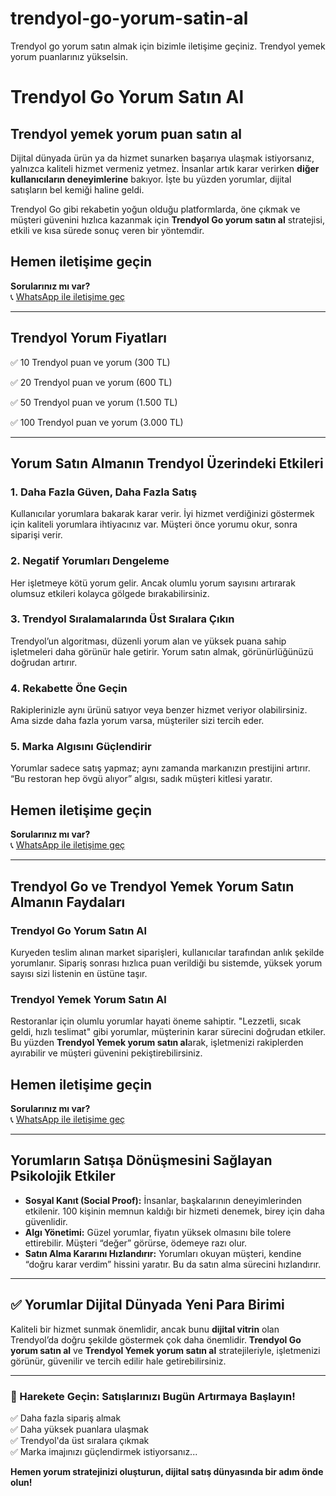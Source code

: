# trendyol-go-yorum-satin-al
Trendyol go yorum satın almak için bizimle iletişime geçiniz. Trendyol yemek yorum puanlarınız yükselsin.


# Trendyol Go Yorum Satın Al

## Trendyol yemek yorum puan satın al

Dijital dünyada ürün ya da hizmet sunarken başarıya ulaşmak istiyorsanız, yalnızca kaliteli hizmet vermeniz yetmez. İnsanlar artık karar verirken **diğer kullanıcıların deneyimlerine** bakıyor. İşte bu yüzden yorumlar, dijital satışların bel kemiği haline geldi.

Trendyol Go gibi rekabetin yoğun olduğu platformlarda, öne çıkmak ve müşteri güvenini hızlıca kazanmak için **Trendyol Go yorum satın al** stratejisi, etkili ve kısa sürede sonuç veren bir yöntemdir.

## Hemen iletişime geçin

**Sorularınız mı var?**  
📞 [WhatsApp ile iletişime geç](https://wa.me/+6283892872310)

---

## Trendyol Yorum Fiyatları

✅ 10 Trendyol puan ve yorum (300 TL)

✅ 20 Trendyol puan ve yorum (600 TL) 

✅ 50 Trendyol puan ve yorum (1.500 TL) 

✅ 100 Trendyol puan ve yorum (3.000 TL)

---

## Yorum Satın Almanın Trendyol Üzerindeki Etkileri

### 1. Daha Fazla Güven, Daha Fazla Satış
Kullanıcılar yorumlara bakarak karar verir. İyi hizmet verdiğinizi göstermek için kaliteli yorumlara ihtiyacınız var. Müşteri önce yorumu okur, sonra siparişi verir.

### 2. Negatif Yorumları Dengeleme
Her işletmeye kötü yorum gelir. Ancak olumlu yorum sayısını artırarak olumsuz etkileri kolayca gölgede bırakabilirsiniz.

### 3. Trendyol Sıralamalarında Üst Sıralara Çıkın
Trendyol’un algoritması, düzenli yorum alan ve yüksek puana sahip işletmeleri daha görünür hale getirir. Yorum satın almak, görünürlüğünüzü doğrudan artırır.

### 4. Rekabette Öne Geçin
Rakiplerinizle aynı ürünü satıyor veya benzer hizmet veriyor olabilirsiniz. Ama sizde daha fazla yorum varsa, müşteriler sizi tercih eder.

### 5. Marka Algısını Güçlendirir
Yorumlar sadece satış yapmaz; aynı zamanda markanızın prestijini artırır. “Bu restoran hep övgü alıyor” algısı, sadık müşteri kitlesi yaratır.

## Hemen iletişime geçin

**Sorularınız mı var?**  
📞 [WhatsApp ile iletişime geç](https://wa.me/+6283892872310)

---

## Trendyol Go ve Trendyol Yemek Yorum Satın Almanın Faydaları

### Trendyol Go Yorum Satın Al
Kuryeden teslim alınan market siparişleri, kullanıcılar tarafından anlık şekilde yorumlanır. Sipariş sonrası hızlıca puan verildiği bu sistemde, yüksek yorum sayısı sizi listenin en üstüne taşır.

### Trendyol Yemek Yorum Satın Al
Restoranlar için olumlu yorumlar hayati öneme sahiptir. "Lezzetli, sıcak geldi, hızlı teslimat" gibi yorumlar, müşterinin karar sürecini doğrudan etkiler. Bu yüzden **Trendyol Yemek yorum satın al**arak, işletmenizi rakiplerden ayırabilir ve müşteri güvenini pekiştirebilirsiniz.

## Hemen iletişime geçin

**Sorularınız mı var?**  
📞 [WhatsApp ile iletişime geç](https://wa.me/+6283892872310)

---

## Yorumların Satışa Dönüşmesini Sağlayan Psikolojik Etkiler

- **Sosyal Kanıt (Social Proof):** İnsanlar, başkalarının deneyimlerinden etkilenir. 100 kişinin memnun kaldığı bir hizmeti denemek, birey için daha güvenlidir.
- **Algı Yönetimi:** Güzel yorumlar, fiyatın yüksek olmasını bile tolere ettirebilir. Müşteri “değer” görürse, ödemeye razı olur.
- **Satın Alma Kararını Hızlandırır:** Yorumları okuyan müşteri, kendine “doğru karar verdim” hissini yaratır. Bu da satın alma sürecini hızlandırır.

---

## ✅ Yorumlar Dijital Dünyada Yeni Para Birimi

Kaliteli bir hizmet sunmak önemlidir, ancak bunu **dijital vitrin** olan Trendyol’da doğru şekilde göstermek çok daha önemlidir. **Trendyol Go yorum satın al** ve **Trendyol Yemek yorum satın al** stratejileriyle, işletmenizi görünür, güvenilir ve tercih edilir hale getirebilirsiniz.

---

### 🎯 Harekete Geçin: Satışlarınızı Bugün Artırmaya Başlayın!

✅ Daha fazla sipariş almak  
✅ Daha yüksek puanlara ulaşmak  
✅ Trendyol'da üst sıralara çıkmak  
✅ Marka imajınızı güçlendirmek istiyorsanız...

**Hemen yorum stratejinizi oluşturun, dijital satış dünyasında bir adım önde olun!**
